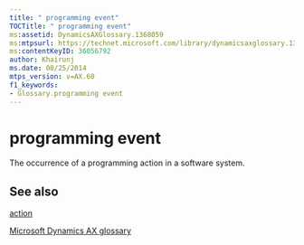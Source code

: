```yaml
---
title: " programming event"
TOCTitle: " programming event"
ms:assetid: DynamicsAXGlossary.1368059
ms:mtpsurl: https://technet.microsoft.com/library/dynamicsaxglossary.1368059(v=AX.60)
ms:contentKeyID: 36056792
author: Khairunj
ms.date: 08/25/2014
mtps_version: v=AX.60
f1_keywords:
- Glossary.programming event
---
```


# programming event

The occurrence of a programming action in a software system.

## See also

[action](action.md)

[Microsoft Dynamics AX glossary](glossary/microsoft-dynamics-ax-glossary.md)

  


